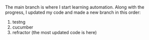 The main branch is where I start learning automation. Along with the progress, I updated my code and made a new branch in this order:
1. testng
2. cucumber
3. refractor (the most updated code is here)